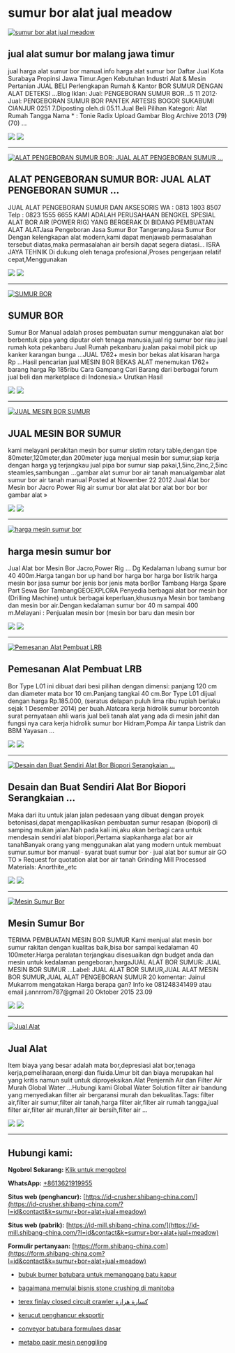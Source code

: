 # sumur bor alat jual meadow

<a href="https://swt.shibang-china.com/?l=id&img&k=sumur+bor+alat+jual+meadow" target="_blank">![sumur bor alat jual meadow](http://static.shibang-china.com/all-800x300/506.jpg)</a>

## jual alat sumur bor malang jawa timur
jual harga alat sumur bor manual.info harga alat sumur bor Daftar Jual Kota Surabaya Propinsi Jawa Timur.Agen Kebutuhan Industri Alat & Mesin Pertanian JUAL BELI Perlengkapan Rumah & Kantor BOR SUMUR DENGAN ALAT DETEKSI …Blog Iklan: Jual: PENGEBORAN SUMUR BOR…5 11 2012· Jual: PENGEBORAN SUMUR BOR PANTEK ARTESIS BOGOR SUKABUMI CIANJUR 0251 7.Diposting oleh.di 05.11.Jual Beli Pilihan Kategori: Alat Rumah Tangga Nama * : Tonie Radix Upload Gambar Blog Archive 2013 (79) (70) …


<a href="https://whatsapp.shibangsoft.com/WhatsApp.php" target="_blank" title="WhatsApp">![](http://static.shibang-china.com/icon/whatsapp.png)</a> <a href="https://swt.shibang-china.com/?l=id&icon&k=sumur+bor+alat+jual+meadow" target="_blank">![](http://static.shibang-china.com/icon/chat-id.png)</a>

---

<a href="https://swt.shibang-china.com/?l=id&img&k=sumur+bor+alat+jual+meadow" target="_blank">![ALAT PENGEBORAN SUMUR BOR: JUAL ALAT PENGEBORAN SUMUR …](http://static.shibang-china.com/all-800x300/1461.jpg)</a>

## ALAT PENGEBORAN SUMUR BOR: JUAL ALAT PENGEBORAN SUMUR …
JUAL ALAT PENGEBORAN SUMUR DAN AKSESORIS WA : 0813 1803 8507 Telp : 0823 1555 6655 KAMI ADALAH PERUSAHAAN BENGKEL SPESIAL ALAT BOR AIR (POWER RIG) YANG BERGERAK DI BIDANG PEMBUATAN ALAT ALATJasa Pengeboran Jasa Sumur Bor TangerangJasa Sumur Bor Dengan kelengkapan alat modern,kami dapat menjawab permasalahan tersebut diatas,maka permasalahan air bersih dapat segera diatasi… ISRA JAYA TEHNIK Di dukung oleh tenaga profesional,Proses pengerjaan relatif cepat,Menggunakan


<a href="https://whatsapp.shibangsoft.com/WhatsApp.php" target="_blank" title="WhatsApp">![](http://static.shibang-china.com/icon/whatsapp.png)</a> <a href="https://swt.shibang-china.com/?l=id&icon&k=sumur+bor+alat+jual+meadow" target="_blank">![](http://static.shibang-china.com/icon/chat-id.png)</a>

---

<a href="https://swt.shibang-china.com/?l=id&img&k=sumur+bor+alat+jual+meadow" target="_blank">![SUMUR BOR](http://static.shibang-china.com/all-800x300/506.jpg)</a>

## SUMUR BOR
Sumur Bor Manual adalah proses pembuatan sumur menggunakan alat bor berbentuk pipa yang diputar oleh tenaga manusia,jual rig sumur bor riau jual rumah kota pekanbaru Jual Rumah pekanbaru jualan pakai mobil pick up kanker karangan bunga …JUAL 1762+ mesin bor bekas alat kisaran harga Rp …Hasil pencarian jual MESIN BOR BEKAS ALAT menemukan 1762+ barang harga Rp 185ribu Cara Gampang Cari Barang dari berbagai forum jual beli dan marketplace di Indonesia.× Urutkan Hasil


<a href="https://whatsapp.shibangsoft.com/WhatsApp.php" target="_blank" title="WhatsApp">![](http://static.shibang-china.com/icon/whatsapp.png)</a> <a href="https://swt.shibang-china.com/?l=id&icon&k=sumur+bor+alat+jual+meadow" target="_blank">![](http://static.shibang-china.com/icon/chat-id.png)</a>

---

<a href="https://swt.shibang-china.com/?l=id&img&k=sumur+bor+alat+jual+meadow" target="_blank">![JUAL MESIN BOR SUMUR](http://static.shibang-china.com/all-800x300/693.jpg)</a>

## JUAL MESIN BOR SUMUR
kami melayani perakitan mesin bor sumur sistim rotary table,dengan tipe 80meter,120meter,dan 200meter juga menjual mesin bor sumur,siap kerja dengan harga yg terjangkau jual pipa bor sumur siap pakai,1,5inc,2inc,2,5inc steamles,sambungan …gambar alat sumur bor air tanah manualgambar alat sumur bor air tanah manual Posted at November 22 2012 Jual Alat bor Mesin bor Jacro Power Rig air sumur bor alat alat bor alat bor bor bor gambar alat »


<a href="https://whatsapp.shibangsoft.com/WhatsApp.php" target="_blank" title="WhatsApp">![](http://static.shibang-china.com/icon/whatsapp.png)</a> <a href="https://swt.shibang-china.com/?l=id&icon&k=sumur+bor+alat+jual+meadow" target="_blank">![](http://static.shibang-china.com/icon/chat-id.png)</a>

---

<a href="https://swt.shibang-china.com/?l=id&img&k=sumur+bor+alat+jual+meadow" target="_blank">![harga mesin sumur bor](http://static.shibang-china.com/all-800x300/1529.jpg)</a>

## harga mesin sumur bor
Jual Alat bor Mesin Bor Jacro,Power Rig … Dg Kedalaman lubang sumur bor 40 400m.Harga tangan bor up hand bor harga bor harga bor listrik harga mesin bor jasa sumur bor jenis bor jenis mata borBor Tambang Harga Spare Part Sewa Bor TambangGEOEXPLORA Penyedia berbagai alat bor mesin bor (Drilling Machine) untuk berbagai keperluan,khususnya Mesin bor tambang dan mesin bor air.Dengan kedalaman sumur bor 40 m sampai 400 m.Melayani : Penjualan mesin bor (mesin bor baru dan mesin bor


<a href="https://whatsapp.shibangsoft.com/WhatsApp.php" target="_blank" title="WhatsApp">![](http://static.shibang-china.com/icon/whatsapp.png)</a> <a href="https://swt.shibang-china.com/?l=id&icon&k=sumur+bor+alat+jual+meadow" target="_blank">![](http://static.shibang-china.com/icon/chat-id.png)</a>

---

<a href="https://swt.shibang-china.com/?l=id&img&k=sumur+bor+alat+jual+meadow" target="_blank">![Pemesanan Alat Pembuat LRB](http://static.shibang-china.com/all-800x300/1531.jpg)</a>

## Pemesanan Alat Pembuat LRB
Bor Type L01 ini dibuat dari besi pilihan dengan dimensi: panjang 120 cm dan diameter mata bor 10 cm.Panjang tangkai 40 cm.Bor Type L01 dijual dengan harga Rp.185.000, (seratus delapan puluh lima ribu rupiah berlaku sejak 1 Desember 2014) per buah.Alatcara kerja hidrolik sumur borcontoh surat pernyataan ahli waris jual beli tanah alat yang ada di mesin jahit dan fungsi nya cara kerja hidrolik sumur bor Hidram,Pompa Air tanpa Listrik dan BBM Yayasan …


<a href="https://whatsapp.shibangsoft.com/WhatsApp.php" target="_blank" title="WhatsApp">![](http://static.shibang-china.com/icon/whatsapp.png)</a> <a href="https://swt.shibang-china.com/?l=id&icon&k=sumur+bor+alat+jual+meadow" target="_blank">![](http://static.shibang-china.com/icon/chat-id.png)</a>

---

<a href="https://swt.shibang-china.com/?l=id&img&k=sumur+bor+alat+jual+meadow" target="_blank">![Desain dan Buat Sendiri Alat Bor Biopori Serangkaian …](http://static.shibang-china.com/all-800x300/1134.jpg)</a>

## Desain dan Buat Sendiri Alat Bor Biopori Serangkaian …
Maka dari itu untuk jalan jalan pedesaan yang dibuat dengan proyek betonisasi,dapat mengaplikasikan pembuatan sumur resapan (biopori) di samping mukan jalan.Nah pada kali ini,aku akan berbagi cara untuk mendesain sendiri alat biopori,Pertama siapkanharga alat bor air tanahBanyak orang yang menggunakan alat yang modern untuk membuat sumur.sumur bor manual · syarat buat sumur bor · jual alat bor sumur air GO TO » Request for quotation alat bor air tanah Grinding Mill Processed Materials: Anorthite,,etc


<a href="https://whatsapp.shibangsoft.com/WhatsApp.php" target="_blank" title="WhatsApp">![](http://static.shibang-china.com/icon/whatsapp.png)</a> <a href="https://swt.shibang-china.com/?l=id&icon&k=sumur+bor+alat+jual+meadow" target="_blank">![](http://static.shibang-china.com/icon/chat-id.png)</a>

---

<a href="https://swt.shibang-china.com/?l=id&img&k=sumur+bor+alat+jual+meadow" target="_blank">![Mesin Sumur Bor](http://static.shibang-china.com/all-800x300/222.jpg)</a>

## Mesin Sumur Bor
TERIMA PEMBUATAN MESIN BOR SUMUR Kami menjual alat mesin bor sumur rakitan dengan kualitas baik,bisa bor sampai kedalaman 40 100meter.Harga peralatan terjangkau disesuaikan dgn budget anda dan mesin untuk kedalaman pengeboran,hargaJUAL ALAT BOR SUMUR: JUAL MESIN BOR SUMUR …Label: JUAL ALAT BOR SUMUR,JUAL ALAT MESIN BOR SUMUR,JUAL ALAT PENGEBORAN SUMUR 20 komentar: Jainul Mukarrom mengatakan Harga berapa gan? Info ke 081248341499 atau email j.annrrom787@gmail 20 Oktober 2015 23.09


<a href="https://whatsapp.shibangsoft.com/WhatsApp.php" target="_blank" title="WhatsApp">![](http://static.shibang-china.com/icon/whatsapp.png)</a> <a href="https://swt.shibang-china.com/?l=id&icon&k=sumur+bor+alat+jual+meadow" target="_blank">![](http://static.shibang-china.com/icon/chat-id.png)</a>

---

<a href="https://swt.shibang-china.com/?l=id&img&k=sumur+bor+alat+jual+meadow" target="_blank">![Jual Alat](http://static.shibang-china.com/all-800x300/848.jpg)</a>

## Jual Alat
Item biaya yang besar adalah mata bor,depresiasi alat bor,tenaga kerja,pemeliharaan,energi dan fluida.Umur bit dan biaya merupakan hal yang kritis namun sulit untuk diproyeksikan.Alat Penjernih Air dan Filter Air Murah Global Water …Hubungi kami Global Water Solution filter air bandung yang menyediakan filter air bergaransi murah dan bekualitas.Tags: filter air,filter air sumur,filter air tanah,harga filter air,filter air rumah tangga,jual filter air,filter air murah,filter air bersih,filter air …


<a href="https://whatsapp.shibangsoft.com/WhatsApp.php" target="_blank" title="WhatsApp">![](http://static.shibang-china.com/icon/whatsapp.png)</a> <a href="https://swt.shibang-china.com/?l=id&icon&k=sumur+bor+alat+jual+meadow" target="_blank">![](http://static.shibang-china.com/icon/chat-id.png)</a>

---
## Hubungi kami:

**Ngobrol Sekarang:** [Klik untuk mengobrol](https://swt.shibang-china.com?l=id&contact&k=sumur+bor+alat+jual+meadow)

**WhatsApp:**  [+8613621919955](https://whatsapp.shibangsoft.com/WhatsApp.php)

**Situs web (penghancur):** [https://id-crusher.shibang-china.com/](https://id-crusher.shibang-china.com/?l=id&contact&k=sumur+bor+alat+jual+meadow)

**Situs web (pabrik):** [https://id-mill.shibang-china.com/](https://id-mill.shibang-china.com/?l=id&contact&k=sumur+bor+alat+jual+meadow)

**Formulir pertanyaan:** [https://form.shibang-china.com](https://form.shibang-china.com?l=id&contact&k=sumur+bor+alat+jual+meadow)

* [bubuk burner batubara untuk memanggang batu kapur](../28/bubuk%20burner%20batubara%20untuk%20memanggang%20batu%20kapur.md)

* [bagaimana memulai bisnis stone crushing di manitoba](../19/bagaimana%20memulai%20bisnis%20stone%20crushing%20di%20manitoba.md)

* [terex finlay closed circuit crawler كسارة هزازة](../20/terex%20finlay%20closed%20circuit%20crawler%20%D9%83%D8%B3%D8%A7%D8%B1%D8%A9%20%D9%87%D8%B2%D8%A7%D8%B2%D8%A9.md)

* [kerucut penghancur eksportir](../23/kerucut%20penghancur%20eksportir.md)

* [conveyor batubara formulaes dasar](../20/conveyor%20batubara%20formulaes%20dasar.md)

* [metabo pasir mesin penggiling](../27/metabo%20pasir%20mesin%20penggiling.md)